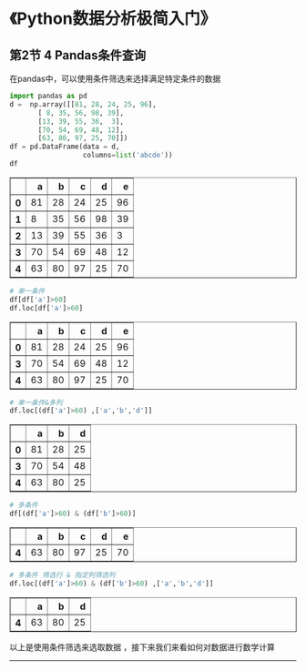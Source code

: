 # 《Python数据分析极简入门》

## 第2节 4 Pandas条件查询

在pandas中，可以使用条件筛选来选择满足特定条件的数据

```python
import pandas as pd
d =  np.array([[81, 28, 24, 25, 96],
       [ 8, 35, 56, 98, 39],
       [13, 39, 55, 36,  3],
       [70, 54, 69, 48, 12],
       [63, 80, 97, 25, 70]])
df = pd.DataFrame(data = d,
                  columns=list('abcde'))
df
```




<div>
<style scoped>
    .dataframe tbody tr th:only-of-type {
        vertical-align: middle;
    }

    .dataframe tbody tr th {
        vertical-align: top;
    }

    .dataframe thead th {
        text-align: right;
    }
</style>
<table border="1" class="dataframe">
  <thead>
    <tr style="text-align: right;">
      <th></th>
      <th>a</th>
      <th>b</th>
      <th>c</th>
      <th>d</th>
      <th>e</th>
    </tr>
  </thead>
  <tbody>
    <tr>
      <th>0</th>
      <td>81</td>
      <td>28</td>
      <td>24</td>
      <td>25</td>
      <td>96</td>
    </tr>
    <tr>
      <th>1</th>
      <td>8</td>
      <td>35</td>
      <td>56</td>
      <td>98</td>
      <td>39</td>
    </tr>
    <tr>
      <th>2</th>
      <td>13</td>
      <td>39</td>
      <td>55</td>
      <td>36</td>
      <td>3</td>
    </tr>
    <tr>
      <th>3</th>
      <td>70</td>
      <td>54</td>
      <td>69</td>
      <td>48</td>
      <td>12</td>
    </tr>
    <tr>
      <th>4</th>
      <td>63</td>
      <td>80</td>
      <td>97</td>
      <td>25</td>
      <td>70</td>
    </tr>
  </tbody>
</table>
</div>




```python
# 单一条件
df[df['a']>60]
df.loc[df['a']>60]
```




<div>
<style scoped>
    .dataframe tbody tr th:only-of-type {
        vertical-align: middle;
    }

    .dataframe tbody tr th {
        vertical-align: top;
    }

    .dataframe thead th {
        text-align: right;
    }
</style>
<table border="1" class="dataframe">
  <thead>
    <tr style="text-align: right;">
      <th></th>
      <th>a</th>
      <th>b</th>
      <th>c</th>
      <th>d</th>
      <th>e</th>
    </tr>
  </thead>
  <tbody>
    <tr>
      <th>0</th>
      <td>81</td>
      <td>28</td>
      <td>24</td>
      <td>25</td>
      <td>96</td>
    </tr>
    <tr>
      <th>3</th>
      <td>70</td>
      <td>54</td>
      <td>69</td>
      <td>48</td>
      <td>12</td>
    </tr>
    <tr>
      <th>4</th>
      <td>63</td>
      <td>80</td>
      <td>97</td>
      <td>25</td>
      <td>70</td>
    </tr>
  </tbody>
</table>
</div>




```python
# 单一条件&多列
df.loc[(df['a']>60) ,['a','b','d']]
```




<div>
<style scoped>
    .dataframe tbody tr th:only-of-type {
        vertical-align: middle;
    }

    .dataframe tbody tr th {
        vertical-align: top;
    }

    .dataframe thead th {
        text-align: right;
    }
</style>
<table border="1" class="dataframe">
  <thead>
    <tr style="text-align: right;">
      <th></th>
      <th>a</th>
      <th>b</th>
      <th>d</th>
    </tr>
  </thead>
  <tbody>
    <tr>
      <th>0</th>
      <td>81</td>
      <td>28</td>
      <td>25</td>
    </tr>
    <tr>
      <th>3</th>
      <td>70</td>
      <td>54</td>
      <td>48</td>
    </tr>
    <tr>
      <th>4</th>
      <td>63</td>
      <td>80</td>
      <td>25</td>
    </tr>
  </tbody>
</table>
</div>




```python
# 多条件
df[(df['a']>60) & (df['b']>60)]
```




<div>
<style scoped>
    .dataframe tbody tr th:only-of-type {
        vertical-align: middle;
    }

    .dataframe tbody tr th {
        vertical-align: top;
    }

    .dataframe thead th {
        text-align: right;
    }
</style>
<table border="1" class="dataframe">
  <thead>
    <tr style="text-align: right;">
      <th></th>
      <th>a</th>
      <th>b</th>
      <th>c</th>
      <th>d</th>
      <th>e</th>
    </tr>
  </thead>
  <tbody>
    <tr>
      <th>4</th>
      <td>63</td>
      <td>80</td>
      <td>97</td>
      <td>25</td>
      <td>70</td>
    </tr>
  </tbody>
</table>
</div>




```python
# 多条件 筛选行 & 指定列筛选列
df.loc[(df['a']>60) & (df['b']>60) ,['a','b','d']]
```




<div>
<style scoped>
    .dataframe tbody tr th:only-of-type {
        vertical-align: middle;
    }

    .dataframe tbody tr th {
        vertical-align: top;
    }

    .dataframe thead th {
        text-align: right;
    }
</style>
<table border="1" class="dataframe">
  <thead>
    <tr style="text-align: right;">
      <th></th>
      <th>a</th>
      <th>b</th>
      <th>d</th>
    </tr>
  </thead>
  <tbody>
    <tr>
      <th>4</th>
      <td>63</td>
      <td>80</td>
      <td>25</td>
    </tr>
  </tbody>
</table>
</div>



以上是使用条件筛选来选取数据 ，接下来我们来看如何对数据进行数学计算

---
